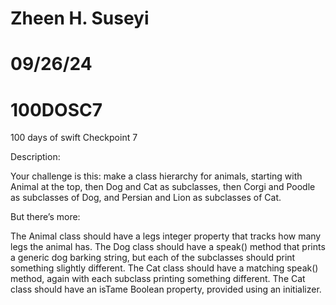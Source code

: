 # Zheen H. Suseyi
# 09/26/24
# 100DOSC7
100 days of swift Checkpoint 7

Description:

Your challenge is this: make a class hierarchy for animals, starting with Animal at the top, then Dog and Cat as subclasses, then Corgi and Poodle as subclasses of Dog, and Persian and Lion as subclasses of Cat.

But there’s more:

 The Animal class should have a legs integer property that tracks how many legs the animal has.
 The Dog class should have a speak() method that prints a generic dog barking string, but each of the subclasses should print something slightly different.
 The Cat class should have a matching speak() method, again with each subclass printing something different.
 The Cat class should have an isTame Boolean property, provided using an initializer.
 
